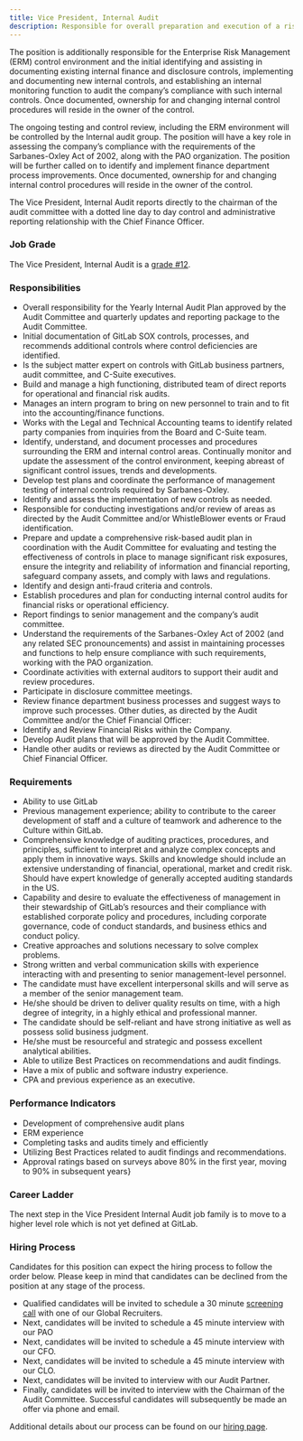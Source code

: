 ```yaml
---
title: Vice President, Internal Audit
description: Responsible for overall preparation and execution of a risk-based audit plan to assess, report on, and recommend improvements to the company’s key operational and finance activities and testing of internal controls.
---
```


The position is additionally responsible for the Enterprise Risk Management (ERM) control environment and the initial identifying and assisting in documenting existing internal finance and disclosure controls, implementing and documenting new internal controls, and establishing an internal monitoring function to audit the company’s compliance with such internal controls.  Once documented, ownership for and changing internal control procedures will reside in the owner of the control.

The ongoing testing and control review, including the ERM environment will be controlled by the Internal audit group.   The position will have a key role in assessing the company’s compliance with the requirements of the Sarbanes-Oxley Act of 2002, along with the PAO organization. The position will be further called on to identify and implement finance department process improvements. Once documented, ownership for and changing internal control procedures will reside in the owner of the control.

The Vice President, Internal Audit reports directly to the chairman of the audit committee with a dotted line day to day control and administrative reporting relationship with the Chief Finance Officer.

### Job Grade

The Vice President, Internal Audit is a [grade #12](/handbook/total-rewards/compensation/compensation-calculator/#gitlab-job-grades).

### Responsibilities

- Overall responsibility for the Yearly Internal Audit Plan approved by the Audit Committee and quarterly updates and reporting package to the Audit Committee.
- Initial documentation of GitLab SOX controls, processes, and recommends additional controls where control deficiencies are identified.
- Is the subject matter expert on controls with GitLab business partners, audit committee, and C-Suite executives.
- Build and manage a high functioning, distributed team of direct reports for operational and financial risk audits.
- Manages an intern program to bring on new personnel to train and to fit into the accounting/finance functions.
- Works with the Legal and Technical Accounting teams to identify related party companies from inquiries from the Board and C-Suite team.
- Identify, understand, and document processes and procedures surrounding the ERM and internal control areas. Continually monitor and update the assessment of the control environment, keeping abreast of significant control issues, trends and developments.
- Develop test plans and coordinate the performance of management testing of internal controls required by Sarbanes-Oxley.
- Identify and assess the implementation of new controls as needed.
- Responsible for conducting investigations and/or review of areas as directed by the Audit Committee and/or WhistleBlower events or Fraud identification.
- Prepare and update a comprehensive risk-based audit plan in coordination with the Audit Committee for evaluating and testing the effectiveness of controls in place to manage significant risk exposures, ensure the integrity and reliability of information and financial reporting, safeguard company assets, and comply with laws and regulations.
- Identify and design anti-fraud criteria and controls.
- Establish procedures and plan for conducting internal control audits for financial risks or operational efficiency.
- Report findings to senior management and the company’s audit committee.
- Understand the requirements of the Sarbanes-Oxley Act of 2002 (and any related SEC pronouncements) and assist in maintaining processes and functions to help ensure compliance with such requirements, working with the PAO organization.
- Coordinate activities with external auditors to support their audit and review procedures.
- Participate in disclosure committee meetings.
- Review finance department business processes and suggest ways to improve such processes.
Other duties, as directed by the Audit Committee and/or the Chief Financial Officer:
- Identify and Review Financial Risks within the Company.
- Develop Audit plans that will be approved by the Audit Committee.
- Handle other audits or reviews as directed by the Audit Committee or Chief Financial Officer.

### Requirements

- Ability to use GitLab
- Previous management experience; ability to contribute to the career development of staff and a culture of teamwork and adherence to the Culture within GitLab.
- Comprehensive knowledge of auditing practices, procedures, and principles, sufficient to interpret and analyze complex concepts and apply them in innovative ways. Skills and knowledge should include an extensive understanding of financial, operational, market and credit risk. Should have expert knowledge of generally accepted auditing standards in the US.
- Capability and desire to evaluate the effectiveness of management in their stewardship of GitLab’s resources and their compliance with established corporate policy and procedures, including corporate governance, code of conduct standards, and business ethics and conduct policy.
- Creative approaches and solutions necessary to solve complex problems.
- Strong written and verbal communication skills with experience interacting with and presenting to senior management-level personnel.
- The candidate must have excellent interpersonal skills and will serve as a member of the senior management team.
- He/she should be driven to deliver quality results on time, with a high degree of integrity, in a highly ethical and professional manner.
- The candidate should be self-reliant and have strong initiative as well as possess solid business judgment.
- He/she must be resourceful and strategic and possess excellent analytical abilities.
- Able to utilize Best Practices on recommendations and audit findings.
- Have a mix of public and software industry experience.
- CPA and previous experience as an executive.

### Performance Indicators

- Development of comprehensive audit plans
- ERM experience
- Completing tasks and audits timely and efficiently
- Utilizing Best Practices related to audit findings and recommendations.
- Approval ratings based on surveys above 80% in the first year, moving to 90% in subsequent years}

### Career Ladder

The next step in the Vice President Internal Audit job family is to move to a higher level role which is not yet defined at GitLab.

### Hiring Process

Candidates for this position can expect the hiring process to follow the order below. Please keep in mind that candidates can be declined from the position at any stage of the process.

- Qualified candidates will be invited to schedule a 30 minute [screening call](/handbook/hiring/interviewing/#screening-call) with one of our Global Recruiters.
- Next, candidates will be invited to schedule a 45 minute interview with our PAO
- Next, candidates will be invited to schedule a 45 minute interview with our CFO.
- Next, candidates will be invited to schedule a 45 minute interview with our CLO.
- Next, candidates will be invited to interview with our Audit Partner.
- Finally, candidates will be invited to interview with the Chairman of the Audit Committee.
Successful candidates will subsequently be made an offer via phone and email.

Additional details about our process can be found on our [hiring page](/handbook/hiring/).
